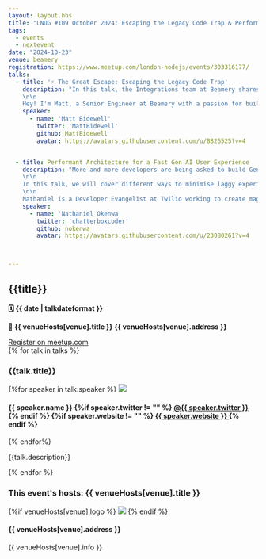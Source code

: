 ```yaml
---
layout: layout.hbs
title: "LNUG #109 October 2024: Escaping the Legacy Code Trap & Performant Architecture for a Fast Gen AI User Experience"
tags:
  - events
  - nextevent
date: "2024-10-23"
venue: beamery
registration: https://www.meetup.com/london-nodejs/events/303316177/
talks:
  - title: '⚡ The Great Escape: Escaping the Legacy Code Trap'
    description: "In this talk, the Integrations team at Beamery shares how we tackled and overhauled a complex legacy system comprising 72 serverless functions. By adopting modern technologies, we not only improved performance and scalability but also significantly enhanced the developer experience. We’ll dive into the strategies we used to break down the system, the challenges we faced during the migration, and the innovative solutions that helped us achieve success.
    \n\n
    Hey! I'm Matt, a Senior Engineer at Beamery with a passion for building things and exploring new(and old) technologies.\r\nYou can find me on all the socials @mattbidewell"
    speaker:
      - name: 'Matt Bidewell'
        twitter: 'MattBidewell'
        github: MattBidewell
        avatar: https://avatars.githubusercontent.com/u/8826525?v=4


  - title: Performant Architecture for a Fast Gen AI User Experience
    description: "More and more developers are being asked to build Generative AI experiences into their web applications everywhere. However, the user's experience with Generative AI can sometimes be slow and frustrating. It’s been years since we would gladly wait over 10 seconds for a response to anything online. As AI processing gets faster, there are new limiting factors that could be negatively affecting your AI user experience.
    \n\n
    In this talk, we will cover different ways to minimise laggy experiences in web applications when interacting with third-party Generative AI tools. We’ll be using a practical demonstration to show how you can reduce latency as we build one of my favourite sci fi gadgets, the babel fish.
    \n\n
    Nathaniel is a Developer Evangelist at Twilio working to create magical moments for developers with their products. His life goals are to have Batman's brains, Deadpool's humour, T'Challa's fashion sense, Killmonger's Wokeness, and Thanos' determination! He serves the Javascript community in the UK and the rest of Europe"
    speaker:
      - name: 'Nathaniel Okenwa'
        twitter: 'chatterboxcoder'
        github: nokenwa
        avatar: https://avatars.githubusercontent.com/u/23080261?v=4



---
```


<div class="event-detail">
<h2>{{title}}
</h2>
<p>
<strong>🗓 {{ date  |  talkdateformat }}</strong>
</p>
<p>
<strong>
🏢 {{ venueHosts[venue].title }}
{{ venueHosts[venue].address }}
</strong>
</p>

<div >
<a class="lnug-ticket cta" href="{{registration}}" target="_blank">Register on meetup.com</a>
</div>
<div class="talks">
{% for talk in talks %}
<div class="talk">

<h3>{{talk.title}}
</h3>

{%for speaker in talk.speaker %}
<img src="{{speaker.avatar}}" class="bio-pic"/>

<h4>{{ speaker.name }}
{%if speaker.twitter != "" %}
<a href="https://twitter.com/{{speaker.twitter}}">@{{ speaker.twitter }}
</a>
{% endif %}
{%if speaker.website != "" %}
<a href="{{speaker.website}}">{{ speaker.website }}
</a>
{% endif %}
</h4>
{% endfor%}

{{talk.description}}

</div>
{% endfor %}

</div>

<div class="event-hosts">

### This event's hosts: {{ venueHosts[venue].title }}

{%if venueHosts[venue].logo %}
<img src="{{venueHosts[venue].logo}}"  style="max-width:340px"/>
{% endif %}

#### {{ venueHosts[venue].address }}

{{ venueHosts[venue].info }}

</div>

</div>
